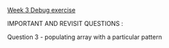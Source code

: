 [Week 3 Debug exercise ](https://www.notion.so/Supreme-Batch-Debug-Exercise-C-Week-3-1eb8a041fd9c807abd6de8b8a77d53bc?pvs=4)

IMPORTANT AND REVISIT QUESTIONS : 

Question 3 - populating array with a particular pattern 